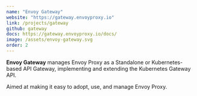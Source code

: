 ```yaml
---
name: "Envoy Gateway"
website: "https://gateway.envoyproxy.io"
link: /projects/gateway
github: gateway
docs: https://gateway.envoyproxy.io/docs/
image: /assets/envoy-gateway.svg
order: 2
---
```

**Envoy Gateway** manages Envoy Proxy as a Standalone or Kubernetes-based API Gateway, implementing and extending the Kubernetes Gateway API.

Aimed at making it easy to adopt, use, and manage Envoy Proxy.
